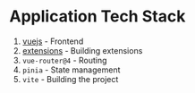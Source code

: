 # Application Tech Stack

1. [vuejs](./tech-vue.md) - Frontend
2. [extensions](./tech-extensions.md) - Building extensions
3. `vue-router@4` - Routing
4. `pinia` - State management
5. `vite` - Building the project
